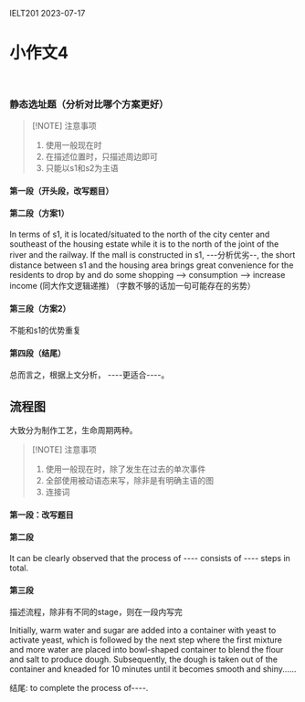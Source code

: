 IELT201 2023-07-17
# 小作文4

<br/>

### 静态选址题（分析对比哪个方案更好）


> [!NOTE] 注意事项
> 1. 使用一般现在时
> 2. 在描述位置时，只描述周边即可
> 3. 只能以s1和s2为主语

#### 第一段（开头段，改写题目）

#### 第二段（方案1）

In terms of s1, it is located/situated to the north of the city center and southeast of the housing estate while it is to the north of the joint of the river and the railway. If the mall is constructed in s1, ---分析优劣--, the short distance between s1 and the housing area brings great convenience for the residents to drop by and do some shopping --> consumption --> increase income (同大作文逻辑递推) （字数不够的话加一句可能存在的劣势）

#### 第三段（方案2）
不能和s1的优势重复

#### 第四段（结尾）
总而言之，根据上文分析， ----更适合----。


## 流程图

大致分为制作工艺，生命周期两种。

> [!NOTE] 注意事项
> 1. 使用一般现在时，除了发生在过去的单次事件
> 2. 全部使用被动语态来写，除非是有明确主语的图
> 3. 连接词

#### 第一段：改写题目

#### 第二段
It can be clearly observed that the process of ---- consists of ---- steps in total.

#### 第三段
描述流程，除非有不同的stage，则在一段内写完

Initially, warm water and sugar are added into a container with yeast to activate yeast, which is followed by the next step where the first mixture and more water are placed into bowl-shaped container to blend the flour and salt to produce dough. Subsequently, the dough is taken out of the container and kneaded for 10 minutes until it becomes smooth and shiny......

结尾: to complete the process of----.
